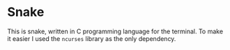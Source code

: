 # Snake

This is snake, written in C programming language for the terminal.
To make it easier I used the `ncurses` library as the only dependency.
